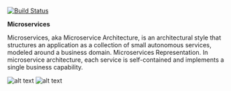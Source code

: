 [![Build Status](https://travis-ci.org/stackroute/ibm-wave4-oracle.svg?branch=master)](https://travis-ci.org/stackroute/ibm-wave4-oracle)

**Microservices**

Microservices, aka Microservice Architecture, is an architectural style that structures an application as a collection of small autonomous services, modeled around a business domain. Microservices Representation. In microservice architecture, each service is self-contained and implements a single business capability.

![alt text](https://dzone.com/storage/temp/8625488-screen-shot-2018-03-27-at-43830-pm.png)
![alt text](https://optisolcdn-wpengine.netdna-ssl.com/wp-content/uploads/MSArchitech.png)
